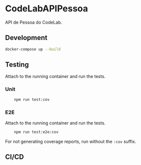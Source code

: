 # CodeLabAPIPessoa

API de Pessoa do CodeLab.

## Development

```bash
docker-compose up --build
```

## Testing

Attach to the running container and run the tests.

### Unit

```bash
    npm run test:cov
```

### E2E

Attach to the running container and run the tests.

```bash
    npm run test:e2e:cov
```

For not generating coverage reports, run without the `:cov` suffix.

## CI/CD

```bash

```